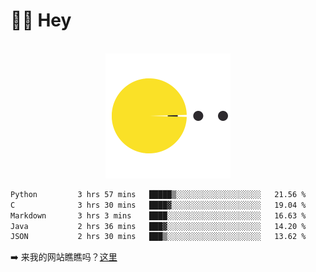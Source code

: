 
# 👋🏻 Hey
<div align="center">
	<br>
	<img src="https://raw.githubusercontent.com/Aniket965/Aniket965/master/pacman.svg?sanitize=true" width="200" height="200">
	<br>
</div>

<!--START_SECTION:waka-->

```txt
Python         3 hrs 57 mins   █████▒░░░░░░░░░░░░░░░░░░░   21.56 %
C              3 hrs 30 mins   ████▓░░░░░░░░░░░░░░░░░░░░   19.04 %
Markdown       3 hrs 3 mins    ████░░░░░░░░░░░░░░░░░░░░░   16.63 %
Java           2 hrs 36 mins   ███▓░░░░░░░░░░░░░░░░░░░░░   14.20 %
JSON           2 hrs 30 mins   ███▒░░░░░░░░░░░░░░░░░░░░░   13.62 %
```

<!--END_SECTION:waka-->

 ➡️  来我的网站瞧瞧吗？[这里](https://www.shaolongfei.com)
